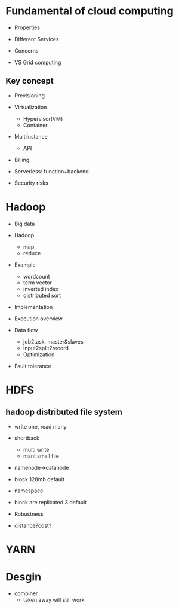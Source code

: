 # Fundamental of cloud computing

- Properties

- Different Services

- Concerns

- VS Grid computing

## Key concept

- Previsioning

- Virtualization

    - Hypervisor(VM)
    - Container

- Multiinstance

    - API

- Billing

- Serverless: function+backend

- Security risks

# Hadoop

- Big data

- Hadoop
    - map
    - reduce

- Example

    - wordcount
    - term vector
    - inverted index
    - distributed sort
- Implementation
- Execution overview
- Data flow
	- job2task, master&slaves
	- input2split2record
	- Optimization
- Fault tolerance


# HDFS
## hadoop distributed file system

- write one, read many

- shortback
	- multi write
	- mant small file

- namenode->datanode

- block 128mb default
- namespace
- block are replicated 3 default
- Robustness

- distance?cost?

# YARN

# Desgin

- combiner
	- taken away will still work


